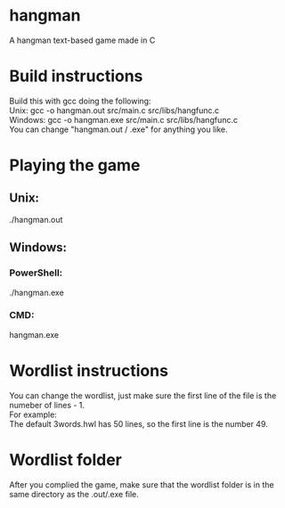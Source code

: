 # hangman
A hangman text-based game made in C

# Build instructions
Build this with gcc doing the following: <br />
Unix: gcc -o hangman.out src/main.c src/libs/hangfunc.c <br />
Windows: gcc -o hangman.exe src/main.c src/libs/hangfunc.c <br />
You can change "hangman.out / .exe" for anything you like. 

# Playing the game
## Unix: 
./hangman.out
## Windows:
### PowerShell: 
./hangman.exe
### CMD:
hangman.exe

# Wordlist instructions
You can change the wordlist, just make sure the first line of the file is the numeber of lines - 1.<br />
For example:<br />
The default 3words.hwl has 50 lines, so the first line is the number 49.

# Wordlist folder
After you complied the game, make sure that the wordlist folder is in the same directory as the .out/.exe file.<br />
